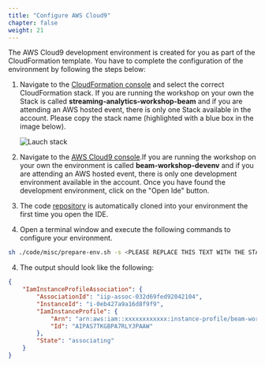 ```yaml
---
title: "Configure AWS Cloud9"
chapter: false
weight: 21
---
```


The AWS Cloud9 development environment is created for you as part of the CloudFormation template. You have to complete the configuration of the environment by following the steps below:

1. Navigate to the [CloudFormation console](https://console.aws.amazon.com/cloudformation/home) and select the correct CloudFormation stack. If you are running the workshop on your own the Stack is called **streaming-analytics-workshop-beam** and if you are attending an AWS hosted event, there is only one Stack available in the account. Please copy the stack name (highlighted with a blue box in the image below). 

   ![Lauch stack](/images/beam-on-kda/cfn_c9_output.png)

2. Navigate to the [AWS Cloud9 console](https://console.aws.amazon.com/cloud9/home).If you are running the workshop on your own the environment is called **beam-workshop-devenv** and if you are attending an AWS hosted event, there is only one development environment available in the account. Once you have found the development environment, click on the "Open Ide" button.

2. The code [repository](https://github.com/aws-samples/amazon-kinesis-analytics-beam-taxi-consumer.git") is automatically cloned into your environment the first time you open the IDE.

3. Open a terminal window and execute the following commands to configure your environment.
```bash
sh ./code/misc/prepare-env.sh -s <PLEASE REPLACE THIS TEXT WITH THE STACK NAME YOU COPIED IN STEP 1>
```

4. The output should look like the following:
```json
{
    "IamInstanceProfileAssociation": {
        "AssociationId": "iip-assoc-032d69fed92042104",
        "InstanceId": "i-0eb427a9a16d8f9f9",
        "IamInstanceProfile": {
            "Arn": "arn:aws:iam::xxxxxxxxxxxx:instance-profile/beam-workshop-devenv-profile",
            "Id": "AIPAS7TKGBPA7RLYJPAAW"
        },
        "State": "associating"
    }
}
```
